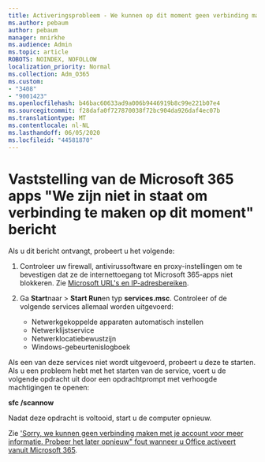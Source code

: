 ```yaml
---
title: Activeringsprobleem - We kunnen op dit moment geen verbinding maken
ms.author: pebaum
author: pebaum
manager: mnirkhe
ms.audience: Admin
ms.topic: article
ROBOTS: NOINDEX, NOFOLLOW
localization_priority: Normal
ms.collection: Adm_O365
ms.custom:
- "3408"
- "9001423"
ms.openlocfilehash: b46bac60633ad9a006b9446919b8c99e221b07e4
ms.sourcegitcommit: f28dafa0f727870038f72bc904da926daf4ec07b
ms.translationtype: MT
ms.contentlocale: nl-NL
ms.lasthandoff: 06/05/2020
ms.locfileid: "44581870"
---
```

# <a name="fixing-the-microsoft-365-apps-we-are-unable-to-connect-right-now-message"></a>Vaststelling van de Microsoft 365 apps "We zijn niet in staat om verbinding te maken op dit moment" bericht

Als u dit bericht ontvangt, probeert u het volgende:

1. Controleer uw firewall, antivirussoftware en proxy-instellingen om te bevestigen dat ze de internettoegang tot Microsoft 365-apps niet blokkeren. Zie [Microsoft URL's en IP-adresbereiken](https://docs.microsoft.com/office365/enterprise/urls-and-ip-address-ranges).

2. Ga **Start**naar  >  **Start Run**en typ **services.msc**. Controleer of de volgende services allemaal worden uitgevoerd:
    - Netwerkgekoppelde apparaten automatisch instellen
    - Netwerklijstservice
    - Netwerklocatiebewustzijn
    - Windows-gebeurtenislogboek

Als een van deze services niet wordt uitgevoerd, probeert u deze te starten. Als u een probleem hebt met het starten van de service, voert u de volgende opdracht uit door een opdrachtprompt met verhoogde machtigingen te openen:

**sfc /scannow**

Nadat deze opdracht is voltooid, start u de computer opnieuw.

Zie ['Sorry, we kunnen geen verbinding maken met je account voor meer informatie. Probeer het later opnieuw" fout wanneer u Office activeert vanuit Microsoft 365](https://docs.microsoft.com/office/troubleshoot/activation-installation/issue-when-activate-office-from-office-365).